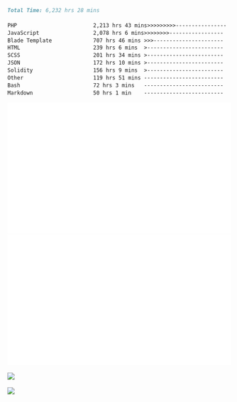 <!--START_SECTION:waka-->

```markdown
Total Time: 6,232 hrs 28 mins

PHP                        2,213 hrs 43 mins>>>>>>>>>----------------   34.85 %
JavaScript                 2,078 hrs 6 mins>>>>>>>>-----------------   32.71 %
Blade Template             707 hrs 46 mins >>>----------------------   11.14 %
HTML                       239 hrs 6 mins  >------------------------   03.76 %
SCSS                       201 hrs 34 mins >------------------------   03.17 %
JSON                       172 hrs 10 mins >------------------------   02.71 %
Solidity                   156 hrs 9 mins  >------------------------   02.46 %
Other                      119 hrs 51 mins -------------------------   01.89 %
Bash                       72 hrs 3 mins   -------------------------   01.13 %
Markdown                   50 hrs 1 min    -------------------------   00.79 %
```

<!--END_SECTION:waka-->

![](https://raw.githubusercontent.com/DrMaxis/github-stats-transparent/output/generated/overview.svg)
![](https://raw.githubusercontent.com/DrMaxis/github-stats-transparent/output/generated/languages.svg)

![](https://git-readme-stats-drmaxis-projects.vercel.app/api?username=drmaxis&show_icons=true&theme=outrun&count_private=true&show=reviews,discussions_started,discussions_answered,prs_merged,prs_merged_percentage&custom_title=2024%20Github%20Rank)
 
<a href="https://count.getloli.com/"><img src="https://count.getloli.com/get/@:maxis-the-alchemist?theme=rule34"></a>
<!-- https://count.getloli.com/get/@alchemist?theme=rule34 -->
<br>

